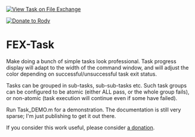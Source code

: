 [![View Task on File Exchange](https://www.mathworks.com/matlabcentral/images/matlab-file-exchange.svg)](https://www.mathworks.com/matlabcentral/fileexchange/60185-task)

[![Donate to Rody](https://i.stack.imgur.com/bneea.png)](https://www.paypal.com/cgi-bin/webscr?cmd=_s-xclick&hosted_button_id=4M7RMVNMKAXXQ&source=url)

# FEX-Task

Make doing a bunch of simple tasks look professional.
Task progress display will adapt to the width of the command window, and will adjust the color depending on successful/unsuccessful task exit status.

Tasks can be grouped in sub-tasks, sub-sub-tasks etc. Such task groups can be configured to be atomic (either ALL pass, or the whole group fails), or non-atomic (task execution will continue even if some have failed).

Run Task_DEMO.m for a demonstration.
The documentation is still very sparse; I'm just publishing to get it out there.

If you consider this work useful, please consider [a donation](https://www.paypal.com/cgi-bin/webscr?cmd=_s-xclick&hosted_button_id=4M7RMVNMKAXXQ&source=url).
